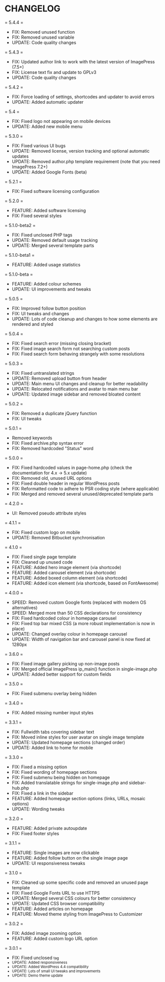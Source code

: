 # CHANGELOG

= 5.4.4 =
* FIX: Removed unused function
* FIX: Removed unused variable
* UPDATE: Code quality changes

= 5.4.3 =
* FIX: Updated author link to work with the latest version of ImagePress (7.5+)
* FIX: License text fix and update to GPLv3
* UPDATE: Code quality changes

= 5.4.2 =
* FIX: Force loading of settings, shortcodes and updater to avoid errors
* UPDATE: Added automatic updater

= 5.4 =
* FIX: Fixed logo not appearing on mobile devices
* UPDATE: Added new mobile menu

= 5.3.0 =
* FIX: Fixed various UI bugs
* UPDATE: Removed license, version tracking and optional automatic updates
* UPDATE: Removed author.php template requirement (note that you need ImagePress 7.2+)
* UPDATE: Added Google Fonts (beta)

= 5.2.1 =
* FIX: Fixed software licensing configuration

= 5.2.0 =
* FEATURE: Added software licensing
* FIX: Fixed several styles

= 5.1.0-beta2 =
* FIX: Fixed unclosed PHP tags
* UPDATE: Removed default usage tracking
* UPDATE: Merged several template parts

= 5.1.0-beta1 =
* FEATURE: Added usage statistics

= 5.1.0-beta =
* FEATURE: Added colour schemes
* UPDATE: UI improvements and tweaks

= 5.0.5 =
* FIX: Improved follow button position
* FIX: UI tweaks and changes
* UPDATE: Lots of code cleanup and changes to how some elements are rendered and styled

= 5.0.4 =
* FIX: Fixed search error (missing closing bracket)
* FIX: Fixed image search form not searching custom posts
* FIX: Fixed search form behaving strangely with some resolutions

= 5.0.3 =
* FIX: Fixed untranslated strings
* UPDATE: Removed upload button from header
* UPDATE: Main menu UI changes and cleanup for better readability
* UPDATE: Relocated notifications and avatar to main menu bar
* UPDATE: Updated image sidebar and removed bloated content

= 5.0.2 =
* FIX: Removed a duplicate jQuery function
* FIX: UI tweaks

= 5.0.1 =
* Removed keywords
* FIX: Fixed archive.php syntax error
* FIX: Removed hardcoded "Status" word

= 5.0.0 =
* FIX: Fixed hardcoded values in page-home.php (check the documentation for 4.x -> 5.x update)
* FIX: Removed old, unused URL options
* FIX: Fixed double header in regular WordPress posts
* FIX: Reformatted code to adhere to PSR coding style (where applicable)
* FIX: Merged and removed several unused/deprecated template parts

= 4.2.0 =
* UI: Removed pseudo attribute styles

= 4.1.1 =
* FIX: Fixed custom logo on mobile
* UPDATE: Removed Bitbucket synchronisation

= 4.1.0 =
* FIX: Fixed single page template
* FIX: Cleaned up unused code
* FEATURE: Added hero image element (via shortcode)
* FEATURE: Added carousel element (via shortcode)
* FEATURE: Added boxed column element (via shortcode)
* FEATURE: Added icon element (via shortcode, based on FontAwesome)

= 4.0.0 =
* SPEED: Removed custom Google fonts (replaced with modern OS alternatives)
* SPEED: Merged more than 50 CSS declarations for consistency
* FIX: Fixed hardcoded colour in homepage carousel
* FIX: Fixed top bar mixed CSS (a more robust implementation is now in place)
* UPDATE: Changed overlay colour in homepage carousel
* UPDATE: Width of navigation bar and carousel panel is now fixed at 1280px

= 3.6.0 =
* FIX: Fixed image gallery picking up non-image posts
* FIX: Merged official ImagePress ip_main() function in single-image.php
* UPDATE: Added better support for custom fields

= 3.5.0 =
* FIX: Fixed submenu overlay being hidden

= 3.4.0 =
* FIX: Added missing number input styles

= 3.3.1 =
* FIX: Fullwidth tabs covering sidebar text
* FIX: Moved inline styles for user avatar on single image template
* UPDATE: Updated homepage sections (changed order)
* UPDATE: Added link to home for mobile

= 3.3.0 =
* FIX: Fixed a missing option
* FIX: Fixed wording of homepage sections
* FIX: Fixed submenu being hidden on homepage
* FIX: Added translatable strings for single-image.php and sidebar-hub.php
* FIX: Fixed a link in the sidebar
* FEATURE: Added homepage section options (links, URLs, mosaic options)
* UPDATE: Wording tweaks

= 3.2.0 =
* FEATURE: Added private autoupdate
* FIX: Fixed footer styles

= 3.1.1 =
* FEATURE: Single images are now clickable
* FEATURE: Added follow button on the single image page
* UPDATE: UI responsiveness tweaks

= 3.1.0 =
* FIX: Cleaned up some specific code and removed an unused page template
* FIX: Fixed Google Fonts URL to use HTTPS
* UPDATE: Merged several CSS colours for better consistency
* UPDATE: Updated CSS browser compatibility
* FEATURE: Added articles on homepage
* FEATURE: Moved theme styling from ImagePress to Customizer

= 3.0.2 =
* FIX: Added image zooming option
* FEATURE: Added custom logo URL option

= 3.0.1 =
* FIX: Fixed unclosed <small> tag
* UPDATE: Added responsiveness
* UPDATE: Added WordPress 4.4 compatibility
* UPDATE: Lots of small UI tweaks and improvements
* UPDATE: Demo theme update
